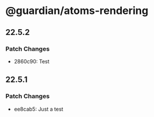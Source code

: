 # @guardian/atoms-rendering

## 22.5.2

### Patch Changes

-   2860c90: Test

## 22.5.1

### Patch Changes

-   ee8cab5: Just a test
